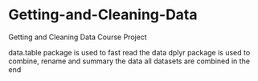 # Getting-and-Cleaning-Data
Getting and Cleaning Data Course Project

data.table package is used to fast read the data
dplyr package is used to combine, rename and summary the data
all datasets are combined in the end

